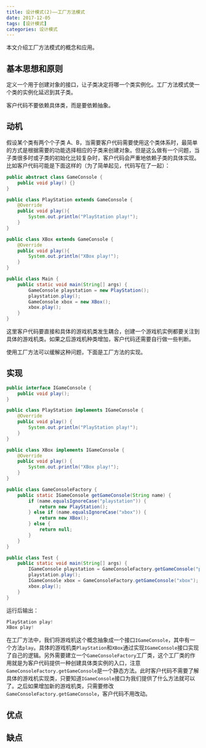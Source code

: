 ```yaml
---
title: 设计模式(2)——工厂方法模式
date: 2017-12-05
tags: [设计模式]
categories: 设计模式
---
```


本文介绍工厂方法模式的概念和应用。

<!--more-->

## 基本思想和原则

定义一个用于创建对象的接口，让子类决定将哪一个类实例化。工厂方法模式使一个类的实例化延迟到其子类。

客户代码不要依赖具体类，而是要依赖抽象。

## 动机

假设某个类有两个个子类 A、B，当需要客户代码需要使用这个类体系时，最简单的方式是根据需要的功能选择相应的子类来创建对象。但是这么做有一个问题，当子类很多时或子类的初始化比较复杂时，客户代码会严重地依赖子类的具体实现。比如客户代码可能是下面这样的（为了简单起见，代码写在了一起）：

```Java
public abstract class GameConsole {
    public void play() {}
}

public class PlayStation extends GameConsole {
    @Override
    public void play(){
        System.out.println("PlayStation play!");
    }
}

public class XBox extends GameConsole {
    @Override
    public void play(){
        System.out.println("XBox play!");
    }
}

public class Main {
    public static void main(String[] args) {
        GameConsole playstation = new PlayStation();
        playstation.play();
        GameConsole xbox = new XBox();
        xbox.play();
    }
}
```

这里客户代码要直接和具体的游戏机类发生耦合，创建一个游戏机实例都要关注到具体的游戏机类。如果之后游戏机种类增加，客户代码还需要自行做一些判断。

使用工厂方法可以缓解这种问题，下面是工厂方法的实现。

## 实现

```Java
public interface IGameConsole {
    public void play();
}

public class PlayStation implements IGameConsole {
    @Override
    public void play() {
        System.out.println("PlayStation play!");
    }
}

public class XBox implements IGameConsole {
    @Override
    public void play() {
        System.out.println("XBox play!");
    }
}

public class GameConsoleFactory {
    public static IGameConsole getGameConsole(String name) {
        if (name.equalsIgnoreCase("playstation")) {
            return new PlayStation();
        } else if (name.equalsIgnoreCase("xbox")) {
            return new XBox();
        } else {
            return null;
        }
    }
}

public class Test {
    public static void main(String[] args) {
        IGameConsole playstation = GameConsoleFactory.getGameConsole("playstation");
        playstation.play();
        IGameConsole xbox = GameConsoleFactory.getGameConsole("xbox");
        xbox.play();
    }
}
```

运行后输出：

```Java
PlayStation play!
XBox play!
```

在工厂方法中，我们将游戏机这个概念抽象成一个接口`IGameConsole`，其中有一个方法`play`。具体的游戏机类`PlayStation`和`XBox`通过实现`IGameConsole`接口实现了自己的逻辑。另外需要建立一个`GameConsoleFactory`工厂类，这个工厂类的作用就是为客户代码提供一种创建具体类实例的入口，注意`GameConsoleFactory.getGameConsole`是一个静态方法。此时客户代码不需要了解具体的游戏机实现类，只要知道`IGameConsole`接口为我们提供了什么方法就可以了。之后如果增加新的游戏机类，只需要修改`GameConsoleFactory.getGameConsole`，客户代码不用改动。

## 优点

## 缺点
